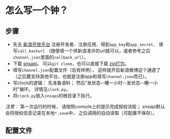 # 怎么写一个钟？

## 步骤

   * 先去
   [新浪开放平台](http://open.weibo.com/development)
   注册开发者、注册应用、得到`app_key`和`app_secret`、
   填写`call_backurl`
   （随便填一个供新浪准许的url就可以，或者参考之后`channel.json`里面的`callback_url`）。
   * 下载
   [snsapi](https://github.com/hupili/snsapi/)。
   可以`git clone`，也可以直接下载
   [zip打包](https://github.com/hupili/snsapi/archive/master.zip)。
   * 填写`channel.json`配置文件（后有样例），
   这样就开启新浪微博这个通道了
   （之后要支持其他平台，也就是注册app和填写`channel.json`而已）。
   * 写clock的逻辑：
   先准备语料；
   然后“发状态--睡一小时--发状态--睡一小时”循环。
   详情见`clock.py`。
   * 将`clock.py`放入`snsapi`的根目录下执行。

*注意：*
第一次运行的时候，
请按照console上的提示完成授权流程；
snsapi默认会将授权信息记录在本地`*.save`中，
之后调用的自动读取（可配置不保存）。

## 配置文件


